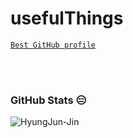 # usefulThings


[`Best GitHub profile`](https://github.com/abhisheknaiidu/awesome-github-profile-readme)

<br/>
<br/>

### GitHub Stats 😑
<p align="left"> <img src="https://github-readme-stats.vercel.app/api?username=hyungjun-jin&show_icons=true&theme=gotham" alt="HyungJun-Jin" />
